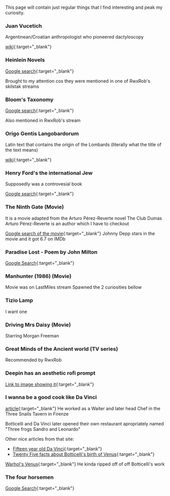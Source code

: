 This page will contain just regular things that I find interesting and peak my curiosity.

### Juan Vucetich

Argentinean/Croatian anthropologist who pioneered dactyloscopy

[wiki](https://en.wikipedia.org/wiki/Juan_Vucetich){:target="\_blank"}

### Heinlein Novels

[Google search](https://www.google.com/search?q=heinlein+novels&oq=heinlein+novels&aqs=chrome..69i57j0i512l2j0i22i30l2j0i390l3.5106j1j7&sourceid=chrome&ie=UTF-8){:target="\_blank"}

Brought to my attention cos they were mentioned in one of RwxRob's skilstak streams

### Bloom's Taxonomy

[Google search](https://www.google.com/search?q=bloom%27s+taxonomy&oq=bloom%27&aqs=chrome.1.69i57j0i512l4j69i65l3.7477j0j7&sourceid=chrome&ie=UTF-8){:target="\_blank"}

Also mentioned in RwxRob's stream

### Origo Gentis Langobardorum

Latin text that contains the origin of the Lombards (literally what the title of the text means)

[wiki](https://en.wikipedia.org/wiki/Origo_Gentis_Langobardorum){:target="\_blank"}

### Henry Ford's the international Jew

Supposedly was a controvesial book

[Google search](https://www.google.com/search?q=henry+ford+the+international+jew&oq=henry+ford+the+international+jew&aqs=chrome..69i57.7915j1j7&sourceid=chrome&ie=UTF-8){:target="\_blank"}

### The Ninth Gate (Movie)

It is a movie adapted from the Arturo Pérez-Reverte novel The Club Dumas
Arturo Pérez-Reverte is an author which I have to checkout

[Google search of the movie](https://www.google.com/search?q=the+ninth+gate&oq=the+ninth+gate&aqs=chrome..69i57j0i512l3j46i512j0i512l5.3108j1j7&sourceid=chrome&ie=UTF-8){:target="\_blank"}
Johnny Depp stars in the movie and it got 6.7 on IMDb

### Paradise Lost - Poem by John Milton

[Google Search](https://www.google.com/search?gs_ssp=eJzj4tDP1TewtKzMMWD0kixILEpMySxOVcjJLy5RyMrPyFPIzcwpyc8DANz6DKY&q=paradise+lost+john+milton&oq=Paradise+lost+Joh&aqs=chrome.1.0i355i512j46i512j69i57j0i512l6j46i512.7608j0j7&sourceid=chrome&ie=UTF-8){:target="\_blank"}

### Manhunter (1986) (Movie)

Movie was on LastMiles stream
Spawned the 2 curiosities bellow

### Tizio Lamp

I want one

### Driving Mrs Daisy (Movie)

Starring Morgan Freeman

### Great Minds of the Ancient world (TV series)

Recommended by RwxRob

### Deepin has an aesthetic rofi prompt

[Link to image showing it](https://storage.deepin.org/thread/202205311039274546_%E5%85%A8%E5%B1%80%E6%90%9C%E7%B4%A2-20.6.png){:target="\_blank"}

### I wanna be a good cook like Da Vinci

[article](https://drawliketiziano.com/leonardo-da-vinci-was-a-cook/){:target="\_blank"}
He worked as a Waiter and later head Chef in the Three Snails Tavern in Firenze

Botticelli and Da Vinci later opened their own restaurant apropriately named "Three frogs Sandro and Leonardo"

Other nice articles from that site:

- [Fifteen year old Da Vinci](https://drawliketiziano.com/fifteen-year-old-leonardo-da-vinci/){:target="\_blank"}
- [Twenty Five facts about Botticelli's birth of Venus](https://drawliketiziano.com/facts-botticellis-birth-of-venus/){:target="\_blank"}

[Warhol's Venus](https://www.google.com/imgres?imgurl=https%3A%2F%2Fwww.oddee.com%2Fwp-content%2Fuploads%2F_media%2Fimgs%2Farticles2%2Fa99742_birth-venus_6-warhol.jpg&imgrefurl=https%3A%2F%2Fwww.oddee.com%2Fitem_99742.aspx&tbnid=VCl1kHsqm-_AfM&vet=12ahUKEwjRyNf70ej5AhVJ-aQKHSS_At4QMygwegUIARDoAQ..i&docid=GnGKJp4U6tnlmM&w=600&h=400&q=venus%20of%20botticelli%20favicon&client=firefox-b-d&ved=2ahUKEwjRyNf70ej5AhVJ-aQKHSS_At4QMygwegUIARDoAQ){:target="\_blank"}
He kinda ripped off of off Botticelli's work

### The four horsemen

[Google Search](https://www.google.com/search?q=the+four+horsemen&oq=the+four+horsemen&aqs=chrome..69i57j46i512j0i512l6j46i512j0i512.4538j0j7&sourceid=chrome&ie=UTF-8){:target="\_blank"}
